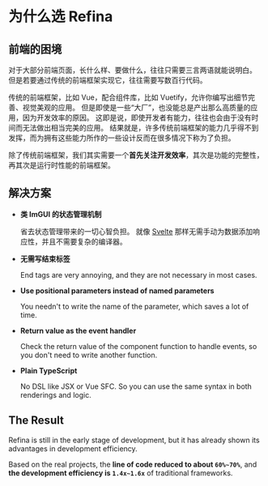 # 为什么选 Refina

## 前端的困境

对于大部分前端页面，长什么样、要做什么，往往只需要三言两语就能说明白。 但是若要通过传统的前端框架实现它，往往需要写数百行代码。

传统的前端框架，比如 Vue，配合组件库，比如 Vuetify，允许你编写出细节完善、视觉美观的应用。 但是即使是一些“大厂”，也没能总是产出那么高质量的应用，因为开发效率的原因。 这即是说，即使开发者有能力，往往也会由于没有时间而无法做出相当完美的应用。 结果就是，许多传统前端框架的能力几乎得不到发挥，而为拥有这些能力所作的一些设计反而在很多情况下称为了负担。

除了传统前端框架，我们其实需要一个**首先关注开发效率**，其次是功能的完整性，再其次是运行时性能的前端框架。

## 解决方案

- **类 ImGUI 的状态管理机制**

  省去状态管理带来的一切心智负担。 就像 [Svelte](https://svelte.dev/) 那样无需手动为数据添加响应性，并且不需要复杂的编译器。

- **无需写结束标签**

  End tags are very annoying, and they are not necessary in most cases.

- **Use positional parameters instead of named parameters**

  You needn't to write the name of the parameter, which saves a lot of time.

- **Return value as the event handler**

  Check the return value of the component function to handle events, so you don't need to write another function.

- **Plain TypeScript**

  No DSL like JSX or Vue SFC. So you can use the same syntax in both renderings and logic.

## The Result

Refina is still in the early stage of development, but it has already shown its advantages in development efficiency.

Based on the real projects, the **line of code reduced to about `60%~70%`**, and **the development efficiency is `1.4x~1.6x`** of traditional frameworks.
